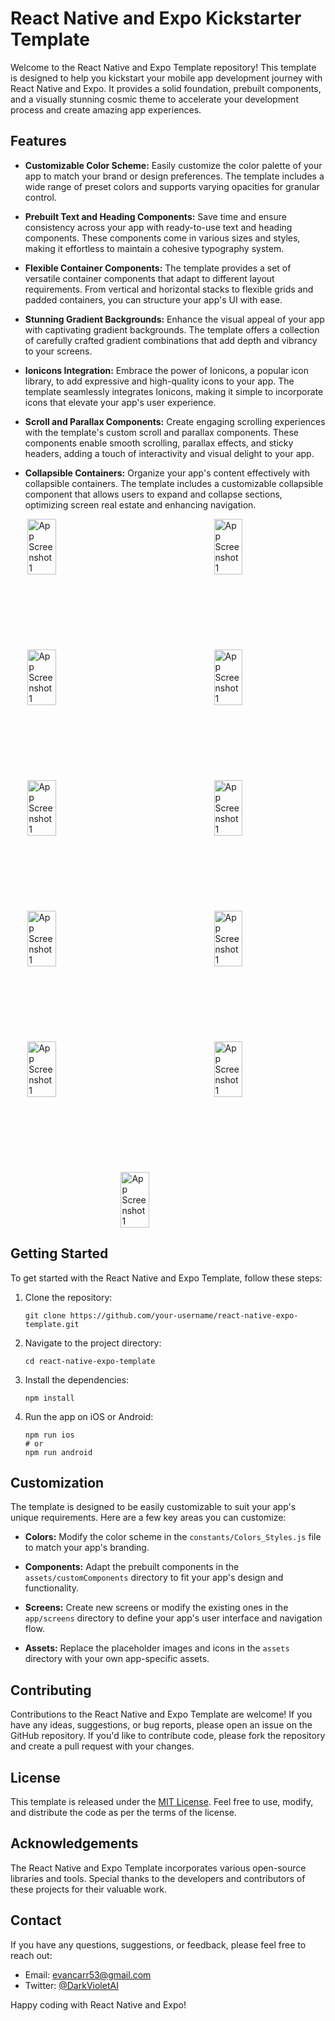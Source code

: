 # React Native and Expo Kickstarter Template

Welcome to the React Native and Expo Template repository! This template is designed to help you kickstart your mobile app development journey with React Native and Expo. It provides a solid foundation, prebuilt components, and a visually stunning cosmic theme to accelerate your development process and create amazing app experiences.

## Features

- **Customizable Color Scheme:** Easily customize the color palette of your app to match your brand or design preferences. The template includes a wide range of preset colors and supports varying opacities for granular control.

- **Prebuilt Text and Heading Components:** Save time and ensure consistency across your app with ready-to-use text and heading components. These components come in various sizes and styles, making it effortless to maintain a cohesive typography system.

- **Flexible Container Components:** The template provides a set of versatile container components that adapt to different layout requirements. From vertical and horizontal stacks to flexible grids and padded containers, you can structure your app's UI with ease.

- **Stunning Gradient Backgrounds:** Enhance the visual appeal of your app with captivating gradient backgrounds. The template offers a collection of carefully crafted gradient combinations that add depth and vibrancy to your screens.

- **Ionicons Integration:** Embrace the power of Ionicons, a popular icon library, to add expressive and high-quality icons to your app. The template seamlessly integrates Ionicons, making it simple to incorporate icons that elevate your app's user experience.

- **Scroll and Parallax Components:** Create engaging scrolling experiences with the template's custom scroll and parallax components. These components enable smooth scrolling, parallax effects, and sticky headers, adding a touch of interactivity and visual delight to your app.

- **Collapsible Containers:** Organize your app's content effectively with collapsible containers. The template includes a customizable collapsible component that allows users to expand and collapse sections, optimizing screen real estate and enhancing navigation.

<div style="display: flex; width: 100%; flex-wrap: wrap; justify-content: space-evenly; gap: 3vh;">
<img src="https://mhejreuxaxxodkdlfcoq.supabase.co/storage/v1/render/image/public/darkVioletPublic/landing/react-native1.PNG?quality=50" alt="App Screenshot 1" width="30%"/>
<img src="https://mhejreuxaxxodkdlfcoq.supabase.co/storage/v1/render/image/public/darkVioletPublic/landing/react-native2.PNG?quality=50" alt="App Screenshot 1" width="30%"/>
<img src="https://mhejreuxaxxodkdlfcoq.supabase.co/storage/v1/render/image/public/darkVioletPublic/landing/react-native3.PNG?quality=50" alt="App Screenshot 1" width="30%"/>
<img src="https://mhejreuxaxxodkdlfcoq.supabase.co/storage/v1/render/image/public/darkVioletPublic/landing/react-native4.PNG?quality=50" alt="App Screenshot 1" width="30%"/>
<img src="https://mhejreuxaxxodkdlfcoq.supabase.co/storage/v1/render/image/public/darkVioletPublic/landing/react-native5.PNG?quality=50" alt="App Screenshot 1" width="30%"/>
<img src="https://mhejreuxaxxodkdlfcoq.supabase.co/storage/v1/render/image/public/darkVioletPublic/landing/react-native6.PNG?quality=50" alt="App Screenshot 1" width="30%"/>
<img src="https://mhejreuxaxxodkdlfcoq.supabase.co/storage/v1/render/image/public/darkVioletPublic/landing/react-native7.PNG?quality=50" alt="App Screenshot 1" width="30%"/>
<img src="https://mhejreuxaxxodkdlfcoq.supabase.co/storage/v1/render/image/public/darkVioletPublic/landing/react-native8.PNG?quality=50" alt="App Screenshot 1" width="30%"/>
<img src="https://mhejreuxaxxodkdlfcoq.supabase.co/storage/v1/render/image/public/darkVioletPublic/landing/react-native9.PNG?quality=50" alt="App Screenshot 1" width="30%"/>
<img src="https://mhejreuxaxxodkdlfcoq.supabase.co/storage/v1/render/image/public/darkVioletPublic/landing/react-native10.PNG?quality=50" alt="App Screenshot 1" width="30%"/>
<img src="https://mhejreuxaxxodkdlfcoq.supabase.co/storage/v1/render/image/public/darkVioletPublic/landing/react-native11.PNG?quality=50" alt="App Screenshot 1" width="30%"/>
</div>

## Getting Started

To get started with the React Native and Expo Template, follow these steps:

1. Clone the repository:

   ```
   git clone https://github.com/your-username/react-native-expo-template.git
   ```

2. Navigate to the project directory:

   ```
   cd react-native-expo-template
   ```

3. Install the dependencies:

   ```
   npm install
   ```

4. Run the app on iOS or Android:
   ```
   npm run ios
   # or
   npm run android
   ```

## Customization

The template is designed to be easily customizable to suit your app's unique requirements. Here are a few key areas you can customize:

- **Colors:** Modify the color scheme in the `constants/Colors_Styles.js` file to match your app's branding.

- **Components:** Adapt the prebuilt components in the `assets/customComponents` directory to fit your app's design and functionality.

- **Screens:** Create new screens or modify the existing ones in the `app/screens` directory to define your app's user interface and navigation flow.

- **Assets:** Replace the placeholder images and icons in the `assets` directory with your own app-specific assets.

## Contributing

Contributions to the React Native and Expo Template are welcome! If you have any ideas, suggestions, or bug reports, please open an issue on the GitHub repository. If you'd like to contribute code, please fork the repository and create a pull request with your changes.

## License

This template is released under the [MIT License](https://opensource.org/licenses/MIT). Feel free to use, modify, and distribute the code as per the terms of the license.

## Acknowledgements

The React Native and Expo Template incorporates various open-source libraries and tools. Special thanks to the developers and contributors of these projects for their valuable work.

## Contact

If you have any questions, suggestions, or feedback, please feel free to reach out:

- Email: evancarr53@gmail.com
- Twitter: [@DarkVioletAI](https://twitter.com/DarkVioletAI)

Happy coding with React Native and Expo!
